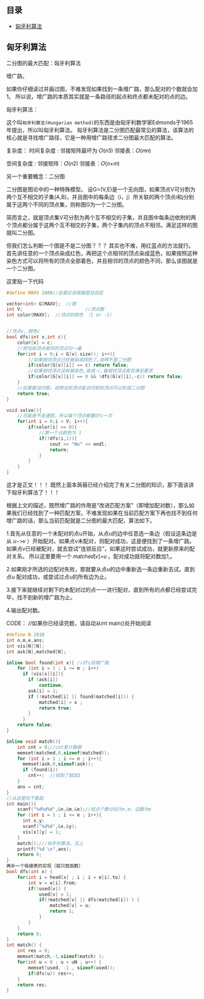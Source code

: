 ## 目录

- [匈牙利算法](./%E5%85%B6%E4%BB%96.md#%E5%8C%88%E7%89%99%E5%88%A9%E7%AE%97%E6%B3%95)

## 匈牙利算法

二分图的最大匹配：匈牙利算法

增广路。

如果你仔细读过并画过图，不难发现如果找到一条增广路，那么配对的个数就会加1。
所以说，增广路的本质其实就是一条路径的起点和终点都未配对的点的边。

匈牙利算法：

这个叫`匈牙利算法(Hungarian method)`的东西是由匈牙利数学家Edmonds于1965年提出，所以叫匈牙利算法。
匈牙利算法是二分图匹配最常见的算法，该算法的核心就是寻找增广路径，它是一种用增广路径求二分图最大匹配的算法。

复杂度：
时间复杂度 :
邻接矩阵最坏为 𝑂(𝑛3)
邻接表：𝑂(𝑚𝑛)

空间复杂度 :
邻接矩阵：𝑂(𝑛2)
邻接表：𝑂(𝑛+𝑚)

另一个重要概念：二分图

二分图是图论中的一种特殊模型。
设G=(V,E)是一个无向图，如果顶点V可分割为两个互不相交的子集(A,B)，并且图中的每条边（i，j）所关联的两个顶点i和j分别属于这两个不同的顶点集，则称图G为一个二分图。

简而言之，就是顶点集V可分割为两个互不相交的子集，并且图中每条边依附的两个顶点都分属于这两个互不相交的子集，两个子集内的顶点不相邻。满足这样的图就叫二分图。

但我们怎么判断一个图是不是二分图？？？
其实也不难，用红蓝点的方法就行。首先讲任意的一个顶点染成红色，再把这个点相邻的顶点染成蓝色，如果按照这种染色方式可以将所有的顶点全部着色，并且相邻的顶点的颜色不同，那么该图就是一个二分图。

这里贴一下代码

```cpp
#define MAXV 1000//这里应该根据题目自定

vector<int> G[MAXV];  //图
int V;                       //顶点数
int color[MAXV];  //顶点的颜色 （1 or -1）


//顶点v，颜色c
bool dfs(int v,int c){
    color[v] = c;
    //把当前顶点相邻的顶点扫一遍
    for(int i = 0;i < G[v].size(); i++){
        //如果相邻顶点已经被染成同色了,说明不是二分图
        if(color[G[v][i]] == c) return false;
        //如果相邻顶点没有被染色,染成-c,看相邻顶点是否满足要求
        if(color[G[v][i]] == 0 && !dfs(G[v][i],-c)) return false;
    }
    //如果都没问题，说明当前顶点能访问到的顶点可以形成二分图
    return true;
}

void solve(){
    //可能是不连通图，所以每个顶点都要dfs一次
    for(int i = 0;i < V; i++){
        if(color[i] == 0){
            //第一个点颜色为 1
            if(!dfs(i,1)){
                cout << "No" << endl;
                return;
            }
        }
    }
}
```

这才是正文！！！
既然上面本蒟蒻已经介绍完了有关二分图的知识，那下面该讲下匈牙利算法了！！！

根据上文的描述，既然增广路的作用是“改进匹配方案”（即增加配对数），那么如果我们已经找到了一种匹配方案，不难发现如果在当前匹配方案下再也找不到任何增广路的话，那么当前匹配就是二分图的最大匹配，算法如下。

1.首先从任意的一个未配对的点u开始，从点u的边中任意选一条边（假设这条边是从 𝑢−>𝑣 ）开始配对。如果点v未配对，则配对成功，这是便找到了一条增广路。如果点v已经被配对，就去尝试“连锁反应”，如果这时尝试成功，就更新原来的配对关系。
所以这里要用一个 𝑚𝑎𝑡𝑐ℎ𝑒𝑑[𝑣]=𝑢 。配对成功就将配对数加1,。

2.如果刚才所选的边配对失败，那就要从点u的边中重新选一条边重新去试。直到点u
配对成功，或尝试过点u的所有边为止。

3.接下来就继续对剩下的未配对过的点一一进行配对，直到所有的点都已经尝试完毕，找不到新的增广路为止。

4.输出配对数。

CODE：
//如果你已经读完题，请自动从int main()处开始阅读

```cpp
#define N 2010
int n,m,e,ans;
int vis[N][N];
int ask[N],matched[N];

inline bool found(int x){ //dfs找增广路
    for (int i = 1 ; i <= m ; i++)
      if (vis[x][i]){
        if (ask[i])
            continue;
        ask[i] = 1;
        if (!matched[i] || found(matched[i])) {
            matched[i] = x ;
            return true;
        }
      }
    return false;
}

inline void match(){
    int cnt = 0;//cnt是计数器
    memset(matched,0,sizeof(matched));
    for (int i = 1 ; i <= n ; i++){
      memset(ask,0,sizeof(ask));
      if (found(i))
        cnt++;  //找到了就加1
    }
    ans = cnt;
}
//从这里向下看起
int main(){
    scanf("%d%d%d",&n,&m,&e);//结点个数分别为n,m，边数为e
    for (int i = 1 ; i <= e ; i++){
      int x,y;
      scanf("%d%d",&x,&y);
      vis[x][y] = 1;
    }
    match();///匈牙利算法，见上
    printf("%d \n",ans);
    return 0;
}
再补一个临接表的实现（就只放函数）
bool dfs(int x) {
    for(int i = head[x] ; i ; i = e[i].to) {
        int v = e[i].from;
        if(!used[v]) {
            used[v] = 1;
            if(!matched[v] || dfs(matched[i]) ) {
                matched[v] = u;
                return 1;
            }
        }
    }
    return 0;
}
int match() {
    int res = 0;
    memset(match,-1,sizeof(match) );
    for(int u = 0 ; u < uN ; u++) {
        memset(used, -1 , sizeof(used));
        if(dfs(u)) res++;
    }
    return res;
}
```


